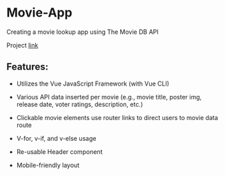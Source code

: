 # Movie-App

Creating a movie lookup app using The Movie DB API

Project [link](https://movie-app-2d782.firebaseapp.com/)

<!-- Insert project img -->

## Features:

* Utilizes the Vue JavaScript Framework (with Vue CLI)

* Various API data inserted per movie (e.g., movie title, poster img, release date, voter ratings, description, etc.)

* Clickable movie elements use router links to direct users to movie data route

* V-for, v-if, and v-else usage

* Re-usable Header component

* Mobile-friendly layout